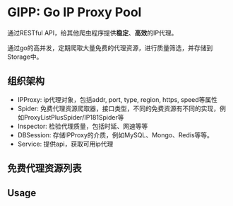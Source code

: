 # GIPP: Go IP Proxy Pool

通过RESTful API，给其他爬虫程序提供**稳定**、**高效**的IP代理。

通过go的高并发，定期爬取大量免费的代理资源，进行质量筛选，并存储到Storage中。

## 组织架构

- IPProxy: ip代理对象，包括addr, port, type, region, https, speed等属性
- Spider: 免费代理资源爬取器，接口类型，不同的免费资源有不同的实现，例如ProxyListPlusSpider/IP181Spider等
- Inspector: 检验代理质量，包括时延、网速等等
- DBSession: 存储IPProxy的介质，例如MySQL、Mongo、Redis等等。
- Service: 提供api，获取可用ip代理

## 免费代理资源列表

## Usage
